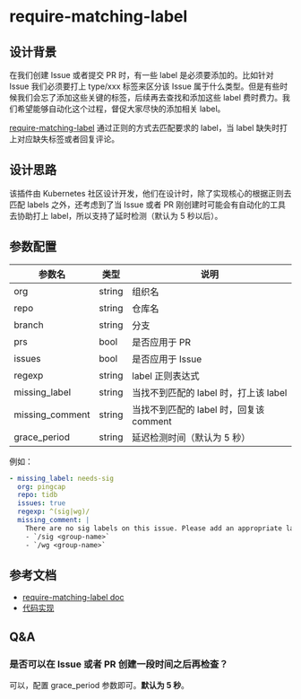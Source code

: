 # require-matching-label

## 设计背景

在我们创建 Issue 或者提交 PR 时，有一些 label 是必须要添加的。比如针对 Issue 我们必须要打上 type/xxx 标签来区分该 Issue 属于什么类型。但是有些时候我们会忘了添加这些关键的标签，后续再去查找和添加这些 label 费时费力。我们希望能够自动化这个过程，督促大家尽快的添加相关 label。

[require-matching-label](https://github.com/kubernetes/test-infra/tree/master/prow/plugins/require-matching-label) 通过正则的方式去匹配要求的 label，当 label 缺失时打上对应缺失标签或者回复评论。

## 设计思路

该插件由 Kubernetes 社区设计开发，他们在设计时，除了实现核心的根据正则去匹配 labels 之外，还考虑到了当 Issue 或者 PR 刚创建时可能会有自动化的工具去协助打上 label，所以支持了延时检测（默认为 5 秒以后）。

## 参数配置

| 参数名          | 类型   | 说明                                    |
| --------------- | ------ | --------------------------------------- |
| org             | string | 组织名                                  |
| repo            | string | 仓库名                                  |
| branch          | string | 分支                                    |
| prs             | bool   | 是否应用于 PR                           |
| issues          | bool   | 是否应用于 Issue                        |
| regexp          | string | label 正则表达式                        |
| missing_label   | string | 当找不到匹配的 label 时，打上该 label   |
| missing_comment | string | 当找不到匹配的 label 时，回复该 comment |
| grace_period    | string | 延迟检测时间（默认为 5 秒）             |

例如：
```yaml
- missing_label: needs-sig
  org: pingcap
  repo: tidb
  issues: true
  regexp: ^(sig|wg)/
  missing_comment: |
    There are no sig labels on this issue. Please add an appropriate label by using one of the following commands:
    - `/sig <group-name>`
    - `/wg <group-name>`
```

## 参考文档

- [require-matching-label doc](https://prow.tidb.io/plugins?repo=tidb-community-bots%2Fti-community-prow)
- [代码实现](https://github.com/kubernetes/test-infra/tree/master/prow/plugins/require-matching-label)

## Q&A

### 是否可以在 Issue 或者 PR 创建一段时间之后再检查？

可以，配置 grace_period 参数即可。**默认为 5 秒**。